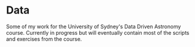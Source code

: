 # Data
Some of my work for the University of Sydney's Data Driven Astronomy course. 
Currently in progress but will eventually contain most of the scripts and exercises from the course.
